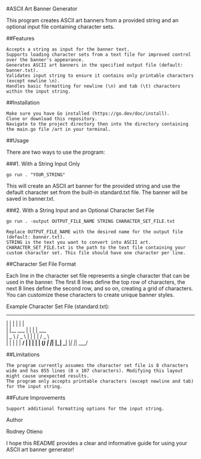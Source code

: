 #ASCII Art Banner Generator

This program creates ASCII art banners from a provided string and an optional input file containing character sets.

##Features

    Accepts a string as input for the banner text.
    Supports loading character sets from a text file for improved control over the banner's appearance.
    Generates ASCII art banners in the specified output file (default: banner.txt).
    Validates input string to ensure it contains only printable characters (except newline \n).
    Handles basic formatting for newline (\n) and tab (\t) characters within the input string.

##Installation

    Make sure you have Go installed (https://go.dev/doc/install).
    Clone or download this repository.
    Navigate to the project directory then into the directory containing the main.go file /art in your terminal.

##Usage

There are two ways to use the program:

###1. With a String Input Only

`go run . "YOUR_STRING"`

This will create an ASCII art banner for the provided string and use the default character set from the built-in standard.txt file. The banner will be saved in banner.txt.

###2. With a String Input and an Optional Character Set File

`go run . -output OUTPUT_FILE_NAME STRING CHARACTER_SET_FILE.txt`

    Replace OUTPUT_FILE_NAME with the desired name for the output file (default: banner.txt).
    STRING is the text you want to convert into ASCII art.
    CHARACTER_SET_FILE.txt is the path to the text file containing your custom character set. This file should have one character per line.

##Character Set File Format

Each line in the character set file represents a single character that can be used in the banner. The first 8 lines define the top row of characters, the next 8 lines define the second row, and so on, creating a grid of characters. You can customize these characters to create unique banner styles.

Example Character Set File (standard.txt):

 _              _   _          
| |            | | | |         
| |__     ___  | | | |   ___   
|  _ \   / _ \ | | | |  / _ \  
| | | | |  __/ | | | | | (_) | 
|_| |_|  \___| |_| |_|  \___/  
                               
                               



##Limitations

    The program currently assumes the character set file is 8 characters wide and has 855 lines (8 x 107 characters). Modifying this layout might cause unexpected results.
    The program only accepts printable characters (except newline and tab) for the input string.

##Future Improvements

    Support additional formatting options for the input string.

Author

Rodney Otieno

I hope this README provides a clear and informative guide for using your ASCII art banner generator!